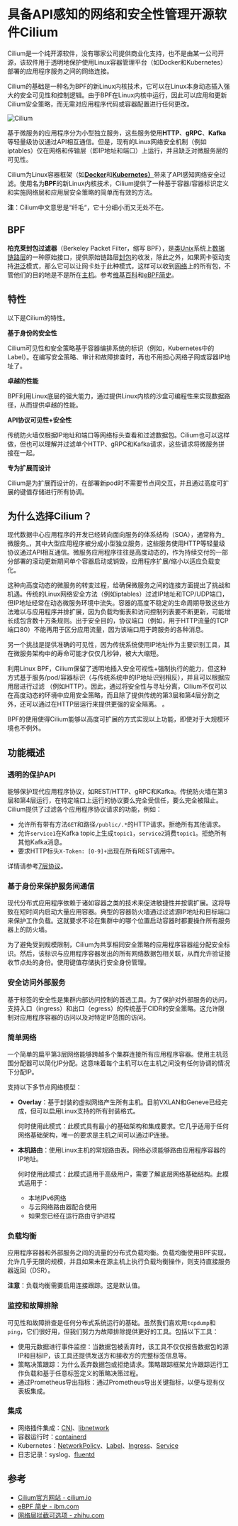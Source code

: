 # 具备API感知的网络和安全性管理开源软件Cilium

Cilium是一个纯开源软件，没有哪家公司提供商业化支持，也不是由某一公司开源，该软件用于透明地保护使用Linux容器管理平台（如Docker和Kubernetes）部署的应用程序服务之间的网络连接。

Cilium的基础是一种名为BPF的新Linux内核技术，它可以在Linux本身动态插入强大的安全可见性和控制逻辑。由于BPF在Linux内核中运行，因此可以应用和更新Cilium安全策略，而无需对应用程序代码或容器配置进行任何更改。

![Cilium](https://ws4.sinaimg.cn/large/006tNbRwly1fwqi98i51ij30sc0j80zn.jpg)

基于微服务的应用程序分为小型独立服务，这些服务使用**HTTP**、**gRPC**、**Kafka**等轻量级协议通过API相互通信。但是，现有的Linux网络安全机制（例如iptables）仅在网络和传输层（即IP地址和端口）上运行，并且缺乏对微服务层的可见性。

Cilium为Linux容器框架（如[**Docker**](https://www.docker.com/)和[**Kubernetes）**](https://kubernetes.io/)带来了API感知网络安全过滤。使用名为**BPF**的新Linux内核技术，Cilium提供了一种基于容器/容器标识定义和实施网络层和应用层安全策略的简单而有效的方法。

**注**：Cilium中文意思是“纤毛“，它十分细小而又无处不在。

## BPF

**柏克莱封包过滤器**（Berkeley Packet Filter，缩写 BPF），是[类Unix](https://zh.wikipedia.org/wiki/%E7%B1%BBUnix)系统上[数据链路层](https://zh.wikipedia.org/wiki/%E6%95%B0%E6%8D%AE%E9%93%BE%E8%B7%AF%E5%B1%82)的一种原始接口，提供原始链路层[封包](https://zh.wikipedia.org/wiki/%E5%B0%81%E5%8C%85)的收发，除此之外，如果网卡驱动支持[洪泛](https://zh.wikipedia.org/wiki/%E6%B4%AA%E6%B3%9B)模式，那么它可以让网卡处于此种模式，这样可以收到[网络](https://zh.wikipedia.org/wiki/%E7%BD%91%E7%BB%9C)上的所有包，不管他们的目的地是不是所在[主机](https://zh.wikipedia.org/wiki/%E4%B8%BB%E6%A9%9F)。参考[维基百科](https://zh.wikipedia.org/wiki/BPF)和[eBPF简史](https://www.ibm.com/developerworks/cn/linux/l-lo-eBPF-history/index.html)。

## 特性

以下是Cilium的特性。

**基于身份的安全性**

Cilium可见性和安全策略基于容器编排系统的标识（例如，Kubernetes中的Label）。在编写安全策略、审计和故障排查时，再也不用担心网络子网或容器IP地址了。

**卓越的性能**

BPF利用Linux底层的强大能力，通过提供Linux内核的沙盒可编程性来实现数据路径，从而提供卓越的性能。

**API协议可见性+安全性**

传统防火墙仅根据IP地址和端口等网络标头查看和过滤数据包。Cilium也可以这样做，但也可以理解并过滤单个HTTP、gRPC和Kafka请求，这些请求将微服务拼接在一起。

**专为扩展而设计**

Cilium是为扩展而设计的，在部署新pod时不需要节点间交互，并且通过高度可扩展的键值存储进行所有协调。

## 为什么选择Cilium？

现代数据中心应用程序的开发已经转向面向服务的体系结构（SOA），通常称为_微服务_，其中大型应用程序被分成小型独立服务，这些服务使用HTTP等轻量级协议通过API相互通信。微服务应用程序往往是高度动态的，作为持续交付的一部分部署的滚动更新期间单个容器启动或销毁，应用程序扩展/缩小以适应负载变化。

这种向高度动态的微服务的转变过程，给确保微服务之间的连接方面提出了挑战和机遇。传统的Linux网络安全方法（例如iptables）过滤IP地址和TCP/UDP端口，但IP地址经常在动态微服务环境中流失。容器的高度不稳定的生命周期导致这些方法难以与应用程序并排扩展，因为负载均衡表和访问控制列表要不断更新，可能增长成包含数十万条规则。出于安全目的，协议端口（例如，用于HTTP流量的TCP端口80）不能再用于区分应用流量，因为该端口用于跨服务的各种消息。

另一个挑战是提供准确的可见性，因为传统系统使用IP地址作为主要识别工具，其在微服务架构中的寿命可能才仅仅几秒钟，被大大缩短。

利用Linux BPF，Cilium保留了透明地插入安全可视性+强制执行的能力，但这种方式基于服务/pod/容器标识（与传统系统中的IP地址识别相反），并且可以根据应用层进行过滤 （例如HTTP）。因此，通过将安全性与寻址分离，Cilium不仅可以在高度动态的环境中应用安全策略，而且除了提供传统的第3层和第4层分割之外，还可以通过在HTTP层运行来提供更强的安全隔离。 。

BPF的使用使得Cilium能够以高度可扩展的方式实现以上功能，即使对于大规模环境也不例外。

## 功能概述

### 透明的保护API

能够保护现代应用程序协议，如REST/HTTP、gRPC和Kafka。传统防火墙在第3层和第4层运行，在特定端口上运行的协议要么完全受信任，要么完全被阻止。Cilium提供了过滤各个应用程序协议请求的功能，例如：

* 允许所有带有方法`GET`和路径`/public/.*`的HTTP请求。拒绝所有其他请求。
* 允许`service1`在Kafka topic上生成`topic1`，`service2`消费`topic1`。拒绝所有其他Kafka消息。
* 要求HTTP标头`X-Token: [0-9]+`出现在所有REST调用中。

详情请参考[7层协议](http://docs.cilium.io/en/stable/policy/#layer-7)。

### 基于身份来保护服务间通信

现代分布式应用程序依赖于诸如容器之类的技术来促进敏捷性并按需扩展。这将导致在短时间内启动大量应用容器。典型的容器防火墙通过过滤源IP地址和目标端口来保护工作负载。这就要求不论在集群中的哪个位置启动容器时都要操作所有服务器上的防火墙。

为了避免受到规模限制，Cilium为共享相同安全策略的应用程序容器组分配安全标识。然后，该标识与应用程序容器发出的所有网络数据包相关联，从而允许验证接收节点处的身份。使用键值存储执行安全身份管理。

### 安全访问外部服务

基于标签的安全性是集群内部访问控制的首选工具。为了保护对外部服务的访问，支持入口（ingress）和出口（egress）的传统基于CIDR的安全策略。这允许限制对应用程序容器的访问以及对特定IP范围的访问。

### 简单网络

一个简单的扁平第3层网络能够跨越多个集群连接所有应用程序容器。使用主机范围分配器可以简化IP分配。这意味着每个主机可以在主机之间没有任何协调的情况下分配IP。

支持以下多节点网络模型：

* **Overlay**：基于封装的虚拟网络产生所有主机。目前VXLAN和Geneve已经完成，但可以启用Linux支持的所有封装格式。

  何时使用此模式：此模式具有最小的基础架构和集成要求。它几乎适用于任何网络基础架构，唯一的要求是主机之间可以通过IP连接。

* **本机路由**：使用Linux主机的常规路由表。网络必须能够路由应用程序容器的IP地址。

  何时使用此模式：此模式适用于高级用户，需要了解底层网络基础结构。此模式适用于：

  * 本地IPv6网络
  * 与云网络路由器配合使用
  * 如果您已经在运行路由守护进程

### 负载均衡

应用程序容器和外部服务之间的流量的分布式负载均衡。负载均衡使用BPF实现，允许几乎无限的规模，并且如果未在源主机上执行负载均衡操作，则支持直接服务器返回（DSR）。

**注意**：负载均衡需要启用连接跟踪。这是默认值。

### 监控和故障排除

可见性和故障排查是任何分布式系统运行的基础。虽然我们喜欢用`tcpdump`和 `ping`，它们很好用，但我们努力为故障排除提供更好的工具。包括以下工具：

* 使用元数据进行事件监控：当数据包被丢弃时，该工具不仅仅报告数据包的源IP和目标IP，该工具还提供发送方和接收方的完整标签信息等。
* 策略决策跟踪：为什么丢弃数据包或拒绝请求。策略跟踪框架允许跟踪运行工作负载和基于任意标签定义的策略决策过程。
* 通过Prometheus导出指标：通过Prometheus导出关键指标，以便与现有仪表板集成。

### 集成

* 网络插件集成：[CNI](https://github.com/containernetworking/cni)、[libnetwork](https://github.com/docker/libnetwork)
* 容器运行时：[containerd](https://github.com/containerd/containerd)
* Kubernetes：[NetworkPolicy](https://kubernetes.io/docs/concepts/services-networking/network-policies/)、[Label](https://kubernetes.io/docs/concepts/overview/working-with-objects/labels/)、[Ingress](https://kubernetes.io/docs/concepts/services-networking/ingress/)、[Service](https://kubernetes.io/docs/concepts/services-networking/service/)
* 日志记录：syslog、[fluentd](http://www.fluentd.org/)

## 参考

* [Cilium官方网站 - cilium.io](https://cilium.io)
* [eBPF 简史 - ibm.com](https://www.ibm.com/developerworks/cn/linux/l-lo-eBPF-history/index.html)
* [网络层拦截可选项 - zhihu.com](https://zhuanlan.zhihu.com/p/25672552)


